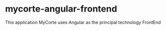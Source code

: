 # mycorte-angular-frontend
This application MyCorte uses Angular as the principal technology FrontEnd
